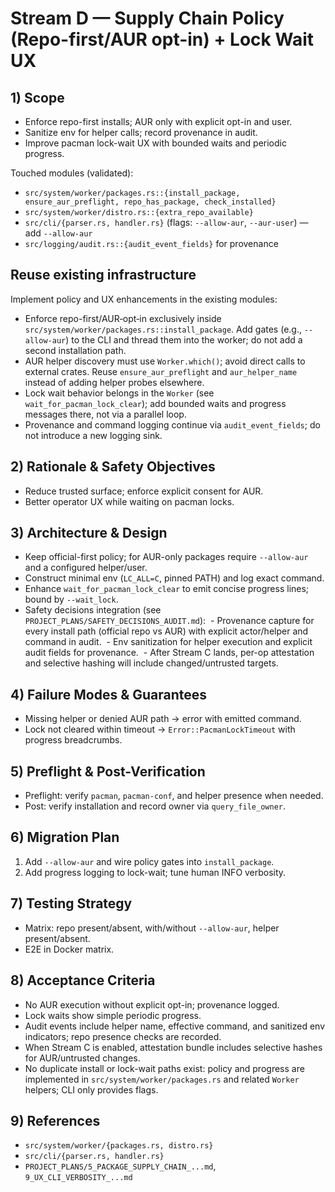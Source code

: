 # Stream D — Supply Chain Policy (Repo-first/AUR opt-in) + Lock Wait UX

## 1) Scope

- Enforce repo-first installs; AUR only with explicit opt-in and user.
- Sanitize env for helper calls; record provenance in audit.
- Improve pacman lock-wait UX with bounded waits and periodic progress.

Touched modules (validated):

- `src/system/worker/packages.rs::{install_package, ensure_aur_preflight, repo_has_package, check_installed}`
- `src/system/worker/distro.rs::{extra_repo_available}`
- `src/cli/{parser.rs, handler.rs}` (flags: `--allow-aur`, `--aur-user`) — add `--allow-aur`
- `src/logging/audit.rs::{audit_event_fields}` for provenance

## Reuse existing infrastructure

Implement policy and UX enhancements in the existing modules:

- Enforce repo-first/AUR‑opt‑in exclusively inside `src/system/worker/packages.rs::install_package`. Add gates (e.g., `--allow-aur`) to the CLI and thread them into the worker; do not add a second installation path.
- AUR helper discovery must use `Worker.which()`; avoid direct calls to external crates. Reuse `ensure_aur_preflight` and `aur_helper_name` instead of adding helper probes elsewhere.
- Lock wait behavior belongs in the `Worker` (see `wait_for_pacman_lock_clear`); add bounded waits and progress messages there, not via a parallel loop.
- Provenance and command logging continue via `audit_event_fields`; do not introduce a new logging sink.

## 2) Rationale & Safety Objectives

- Reduce trusted surface; enforce explicit consent for AUR.
- Better operator UX while waiting on pacman locks.

## 3) Architecture & Design

- Keep official-first policy; for AUR-only packages require `--allow-aur` and a configured helper/user.
- Construct minimal env (`LC_ALL=C`, pinned PATH) and log exact command.
- Enhance `wait_for_pacman_lock_clear` to emit concise progress lines; bound by `--wait_lock`.
- Safety decisions integration (see `PROJECT_PLANS/SAFETY_DECISIONS_AUDIT.md`):
  - Provenance capture for every install path (official repo vs AUR) with explicit actor/helper and command in audit.
  - Env sanitization for helper execution and explicit audit fields for provenance.
  - After Stream C lands, per-op attestation and selective hashing will include changed/untrusted targets.

## 4) Failure Modes & Guarantees

- Missing helper or denied AUR path → error with emitted command.
- Lock not cleared within timeout → `Error::PacmanLockTimeout` with progress breadcrumbs.

## 5) Preflight & Post-Verification

- Preflight: verify `pacman`, `pacman-conf`, and helper presence when needed.
- Post: verify installation and record owner via `query_file_owner`.

## 6) Migration Plan

1. Add `--allow-aur` and wire policy gates into `install_package`.
2. Add progress logging to lock-wait; tune human INFO verbosity.

## 7) Testing Strategy

- Matrix: repo present/absent, with/without `--allow-aur`, helper present/absent.
- E2E in Docker matrix.

## 8) Acceptance Criteria

- No AUR execution without explicit opt-in; provenance logged.
- Lock waits show simple periodic progress.
- Audit events include helper name, effective command, and sanitized env indicators; repo presence checks are recorded.
- When Stream C is enabled, attestation bundle includes selective hashes for AUR/untrusted changes.
- No duplicate install or lock-wait paths exist: policy and progress are implemented in `src/system/worker/packages.rs` and related `Worker` helpers; CLI only provides flags.

## 9) References

- `src/system/worker/{packages.rs, distro.rs}`
- `src/cli/{parser.rs, handler.rs}`
- `PROJECT_PLANS/5_PACKAGE_SUPPLY_CHAIN_...md`, `9_UX_CLI_VERBOSITY_...md`
